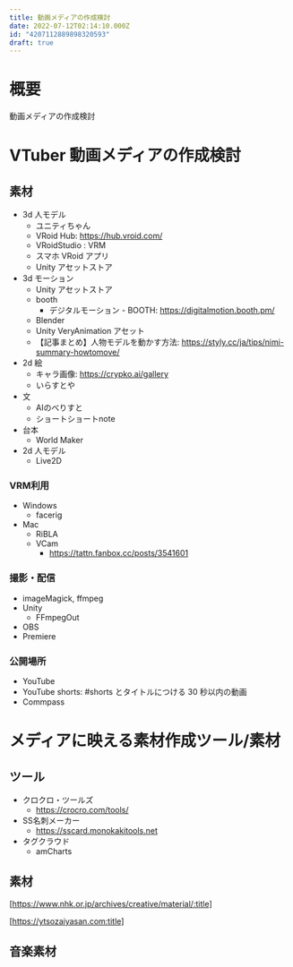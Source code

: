```yaml
---
title: 動画メディアの作成検討
date: 2022-07-12T02:14:10.000Z
id: "4207112889898320593"
draft: true
---
```

# 概要

動画メディアの作成検討

# VTuber 動画メディアの作成検討

## 素材

- 3d 人モデル
  - ユニティちゃん
  - VRoid Hub: https://hub.vroid.com/
  - VRoidStudio : VRM
  - スマホ VRoid アプリ
  - Unity アセットストア
- 3d モーション
  - Unity アセットストア
  - booth
    - デジタルモーション - BOOTH: https://digitalmotion.booth.pm/
  - Blender
  - Unity VeryAnimation アセット
  - 【記事まとめ】人物モデルを動かす方法: https://styly.cc/ja/tips/nimi-summary-howtomove/
- 2d 絵
  - キャラ画像: https://crypko.ai/gallery
  - いらすとや
- 文
  - AIのべりすと
  - ショートショートnote
- 台本
  - World Maker
- 2d 人モデル
  - Live2D

### VRM利用

- Windows
  - facerig
- Mac
  - RiBLA
  - VCam
    - https://tattn.fanbox.cc/posts/3541601

### 撮影・配信

- imageMagick, ffmpeg
- Unity
  - FFmpegOut
- OBS
- Premiere

### 公開場所

- YouTube
- YouTube shorts: #shorts とタイトルにつける 30 秒以内の動画
- Commpass

# メディアに映える素材作成ツール/素材

## ツール

- クロクロ・ツールズ
  - https://crocro.com/tools/
- SS名刺メーカー
  - https://sscard.monokakitools.net
- タグクラウド
  - amCharts

## 素材

[https://www.nhk.or.jp/archives/creative/material/:title]


[https://ytsozaiyasan.com:title]


## 音楽素材


